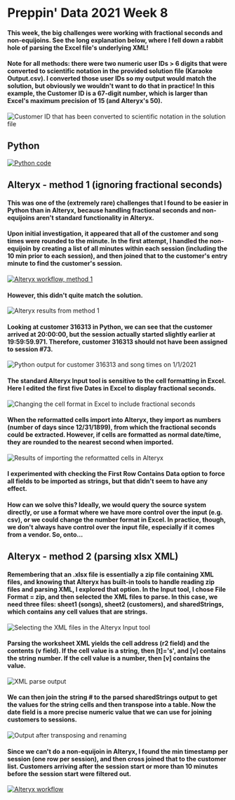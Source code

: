 # Preppin' Data 2021 Week 8

#### This week, the big challenges were working with fractional seconds and non-equijoins. See the long explanation below, where I fell down a rabbit hole of parsing the Excel file's underlying XML!

#### Note for all methods: there were two numeric user IDs > 6 digits that were converted to scientific notation in the provided solution file (Karaoke Output.csv). I converted those user IDs so my output would match the solution, but obviously we wouldn't want to do that in practice! In this example, the Customer ID is a 67-digit number, which is larger than Excel's maximum precision of 15 (and Alteryx's 50).

<img src="_images-for-readme/img-readme-000.png" alt="Customer ID that has been converted to scientific notation in the solution file">


## Python
<a href="preppin-data-2021-08.py">
<img src="img-python-code-2021-08.png?raw=true" alt="Python code">
</a>

## Alteryx - method 1 (ignoring fractional seconds)

#### This was one of the (extremely rare) challenges that I found to be easier in Python than in Alteryx, because handling fractional seconds and non-equijoins aren't standard functionality in Alteryx.

#### Upon initial investigation, it appeared that all of the customer and song times were rounded to the minute. In the first attempt, I handled the non-equijoin by creating a list of all minutes within each session (including the 10 min prior to each session), and then joined that to the customer's entry minute to find the customer's session.

<a href="preppin-data-2021-08.yxmd">
<img src="img-alteryx-2021-08-method1.png?raw=true" alt="Alteryx workflow, method 1">
</a>

#### However, this didn't quite match the solution.
<img src="_images-for-readme/img-readme-00.png?raw=true" alt="Alteryx results from method 1">

#### Looking at customer 316313 in Python, we can see that the customer arrived at 20:00:00, but the session actually started slightly earlier at 19:59:59.971. Therefore, customer 316313 should not have been assigned to session #73.

<img src="_images-for-readme/img-readme-01.png?raw=true" alt="Python output for customer 316313 and song times on 1/1/2021">

#### The standard Alteryx Input tool is sensitive to the cell formatting in Excel. Here I edited the first five Dates in Excel to display fractional seconds. 
<img src="_images-for-readme/img-readme-02.png?raw=true" alt="Changing the cell format in Excel to include fractional seconds">

#### When the reformatted cells import into Alteryx, they import as numbers (number of days since 12/31/1899), from which the fractional seconds could be extracted. However, if cells are formatted as normal date/time, they are rounded to the nearest second when imported.
<img src="_images-for-readme/img-readme-03.png?raw=true" alt="Results of importing the reformatted cells in Alteryx">

#### I experimented with checking the First Row Contains Data option to force all fields to be imported as strings, but that didn't seem to have any effect.

#### How can we solve this? Ideally, we would query the source system directly, or use a format where we have more control over the input (e.g. csv), or we could change the number format in Excel. In practice, though, we don't always have control over the input file, especially if it comes from a vendor. So, onto...


## Alteryx - method 2 (parsing xlsx XML)

#### Remembering that an .xlsx file is essentially a zip file containing XML files, and knowing that Alteryx has built-in tools to handle reading zip files and parsing XML, I explored that option. In the Input tool, I chose File Format = zip, and then selected the XML files to parse. In this case, we need three files: sheet1 (songs), sheet2 (customers), and sharedStrings, which contains any cell values that are strings.

<img src="_images-for-readme/img-readme-04.png?raw=true" alt="Selecting the XML files in the Alteryx Input tool">


#### Parsing the worksheet XML yields the cell address (r2 field) and the contents (v field). If the cell value is a string, then [t]='s', and [v] contains the string number. If the cell value is a number, then [v] contains the value.

<img src="_images-for-readme/img-readme-05.png?raw=true" alt="XML parse output">

#### We can then join the string # to the parsed sharedStrings output to get the values for the string cells and then transpose into a table. Now the date field is a more precise numeric value that we can use for joining customers to sessions.

<img src="_images-for-readme/img-readme-06.png?raw=true" alt="Output after transposing and renaming">

#### Since we can't do a non-equijoin in Alteryx, I found the min timestamp per session (one row per session), and then cross joined that to the customer list. Customers arriving after the session start or more than 10 minutes before the session start were filtered out.

<a href="/preppin-data-2021-08.yxmd">
<img src="img-alteryx-2021-08-method2.png?raw=true" alt="Alteryx workflow">
</a>
